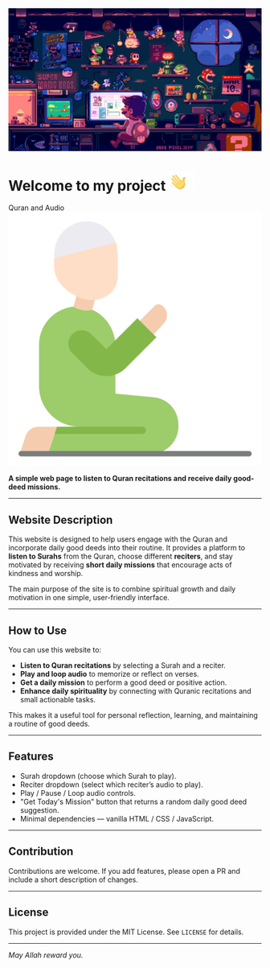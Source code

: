 <img src="imgs/mario.gif" alt="mario">
<h1> Welcome to my project <img src="imgs/hello.gif" alt="img hand"></h1>
Quran and Audio <img src="imgs/praying.png" style="height: 20;">

**A simple web page to listen to Quran recitations and receive daily good-deed missions.**

---

## Website Description

This website is designed to help users engage with the Quran and incorporate daily good deeds into their routine. It provides a platform to **listen to Surahs** from the Quran, choose different **reciters**, and stay motivated by receiving **short daily missions** that encourage acts of kindness and worship.

The main purpose of the site is to combine spiritual growth and daily motivation in one simple, user-friendly interface.

---

## How to Use

You can use this website to:

* **Listen to Quran recitations** by selecting a Surah and a reciter.
* **Play and loop audio** to memorize or reflect on verses.
* **Get a daily mission** to perform a good deed or positive action.
* **Enhance daily spirituality** by connecting with Quranic recitations and small actionable tasks.

This makes it a useful tool for personal reflection, learning, and maintaining a routine of good deeds.

---

## Features

* Surah dropdown (choose which Surah to play).
* Reciter dropdown (select which reciter’s audio to play).
* Play / Pause / Loop audio controls.
* "Get Today's Mission" button that returns a random daily good deed suggestion.
* Minimal dependencies — vanilla HTML / CSS / JavaScript.

---
## Contribution

Contributions are welcome. If you add features, please open a PR and include a short description of changes.

---

## License

This project is provided under the MIT License. See `LICENSE` for details.

---

*May Allah reward you.*
